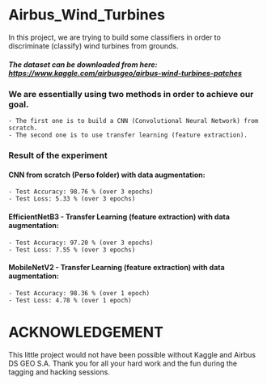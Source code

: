 # Airbus_Wind_Turbines

In this project, we are trying to build some classifiers in order to discriminate (classify) wind turbines from grounds.
##### The dataset can be downloaded from here: https://www.kaggle.com/airbusgeo/airbus-wind-turbines-patches

### We are essentially using two methods in order to achieve our goal.
    - The first one is to build a CNN (Convolutional Neural Network) from scratch.
    - The second one is to use transfer learning (feature extraction).
    
### Result of the experiment

#### CNN from scratch (Perso folder) with data augmentation:
    - Test Accuracy: 98.76 % (over 3 epochs)
    - Test Loss: 5.33 % (over 3 epochs)
#### EfficientNetB3 - Transfer Learning (feature extraction) with data augmentation:
    - Test Accuracy: 97.20 % (over 3 epochs)
    - Test Loss: 7.55 % (over 3 epochs)
#### MobileNetV2 - Transfer Learning (feature extraction) with data augmentation:
    - Test Accuracy: 98.36 % (over 1 epoch)
    - Test Loss: 4.78 % (over 1 epoch)


# ACKNOWLEDGEMENT
This little project would not have been possible without Kaggle and Airbus DS GEO S.A. Thank you for all your hard work and the fun during the tagging and hacking sessions.
